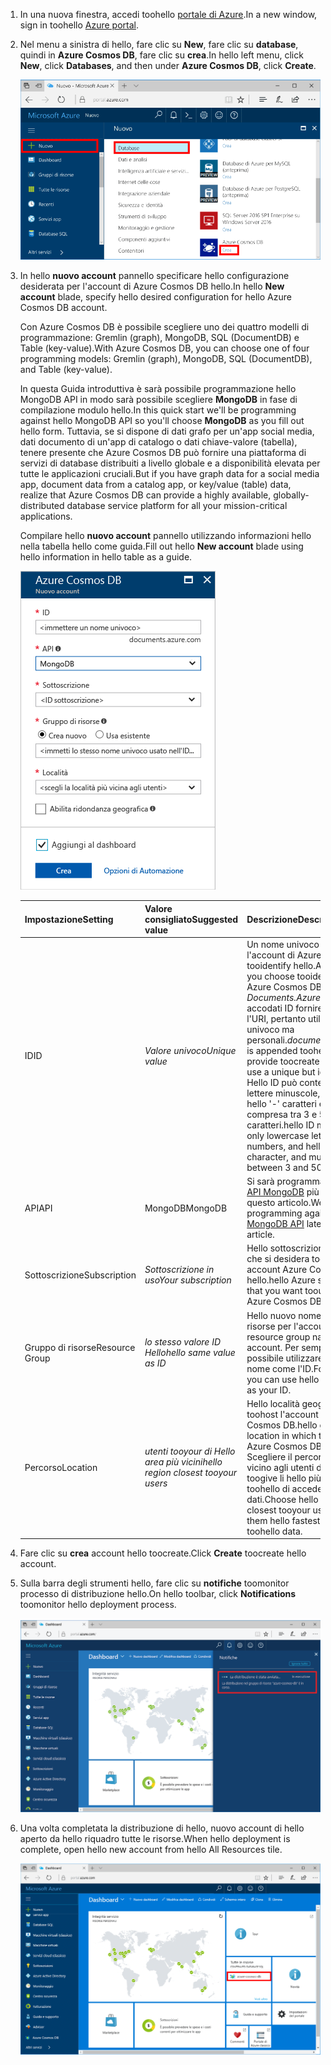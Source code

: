 1. <span data-ttu-id="bade9-101">In una nuova finestra, accedi toohello [portale di Azure](https://portal.azure.com/).</span><span class="sxs-lookup"><span data-stu-id="bade9-101">In a new window, sign in toohello [Azure portal](https://portal.azure.com/).</span></span>
2. <span data-ttu-id="bade9-102">Nel menu a sinistra di hello, fare clic su **New**, fare clic su **database**, quindi in **Azure Cosmos DB**, fare clic su **crea**.</span><span class="sxs-lookup"><span data-stu-id="bade9-102">In hello left menu, click **New**, click **Databases**, and then under **Azure Cosmos DB**, click **Create**.</span></span>
   
   ![Cattura di schermata del portale di Azure, evidenziando più servizi e database di Azure Cosmos hello](./media/cosmos-db-create-dbaccount-mongodb/create-nosql-db-databases-json-tutorial-1.png)

3. <span data-ttu-id="bade9-104">In hello **nuovo account** pannello specificare hello configurazione desiderata per l'account di Azure Cosmos DB hello.</span><span class="sxs-lookup"><span data-stu-id="bade9-104">In hello **New account** blade, specify hello desired configuration for hello Azure Cosmos DB account.</span></span> 

    <span data-ttu-id="bade9-105">Con Azure Cosmos DB è possibile scegliere uno dei quattro modelli di programmazione: Gremlin (graph), MongoDB, SQL (DocumentDB) e Table (key-value).</span><span class="sxs-lookup"><span data-stu-id="bade9-105">With Azure Cosmos DB, you can choose one of four programming models: Gremlin (graph), MongoDB, SQL (DocumentDB), and Table (key-value).</span></span> 
       
    <span data-ttu-id="bade9-106">In questa Guida introduttiva è sarà possibile programmazione hello MongoDB API in modo sarà possibile scegliere **MongoDB** in fase di compilazione modulo hello.</span><span class="sxs-lookup"><span data-stu-id="bade9-106">In this quick start we'll be programming against hello MongoDB API so you'll choose **MongoDB** as you fill out hello form.</span></span> <span data-ttu-id="bade9-107">Tuttavia, se si dispone di dati grafo per un'app social media, dati documento di un'app di catalogo o dati chiave-valore (tabella), tenere presente che Azure Cosmos DB può fornire una piattaforma di servizi di database distribuiti a livello globale e a disponibilità elevata per tutte le applicazioni cruciali.</span><span class="sxs-lookup"><span data-stu-id="bade9-107">But if you have graph data for a social media app, document data from a catalog app, or key/value (table) data, realize that Azure Cosmos DB can provide a highly available, globally-distributed database service platform for all your mission-critical applications.</span></span>

    <span data-ttu-id="bade9-108">Compilare hello **nuovo account** pannello utilizzando informazioni hello nella tabella hello come guida.</span><span class="sxs-lookup"><span data-stu-id="bade9-108">Fill out hello **New account** blade using hello information in hello table as a guide.</span></span>
 
    ![Cattura di schermata del pannello nuova Azure Cosmos DB hello](./media/cosmos-db-create-dbaccount-mongodb/create-nosql-db-databases-json-tutorial-2.png)
   
    <span data-ttu-id="bade9-110">Impostazione</span><span class="sxs-lookup"><span data-stu-id="bade9-110">Setting</span></span>|<span data-ttu-id="bade9-111">Valore consigliato</span><span class="sxs-lookup"><span data-stu-id="bade9-111">Suggested value</span></span>|<span data-ttu-id="bade9-112">Descrizione</span><span class="sxs-lookup"><span data-stu-id="bade9-112">Description</span></span>
    ---|---|---
    <span data-ttu-id="bade9-113">ID</span><span class="sxs-lookup"><span data-stu-id="bade9-113">ID</span></span>|<span data-ttu-id="bade9-114">*Valore univoco*</span><span class="sxs-lookup"><span data-stu-id="bade9-114">*Unique value*</span></span>|<span data-ttu-id="bade9-115">Un nome univoco è scegliere l'account di Azure Cosmos DB tooidentify hello.</span><span class="sxs-lookup"><span data-stu-id="bade9-115">A unique name you choose tooidentify hello Azure Cosmos DB account.</span></span> <span data-ttu-id="bade9-116">*Documents.Azure.com* toohello accodati ID fornire toocreate l'URI, pertanto utilizzare un ID univoco ma personali.</span><span class="sxs-lookup"><span data-stu-id="bade9-116">*documents.azure.com* is appended toohello ID you provide toocreate your URI, so use a unique but identifiable ID.</span></span> <span data-ttu-id="bade9-117">Hello ID può contenere solo lettere minuscole, numeri e hello '-' caratteri e deve essere compresa tra 3 e 50 caratteri.</span><span class="sxs-lookup"><span data-stu-id="bade9-117">hello ID may contain only lowercase letters, numbers, and hello '-' character, and must be between 3 and 50 characters.</span></span>
    <span data-ttu-id="bade9-118">API</span><span class="sxs-lookup"><span data-stu-id="bade9-118">API</span></span>|<span data-ttu-id="bade9-119">MongoDB</span><span class="sxs-lookup"><span data-stu-id="bade9-119">MongoDB</span></span>|<span data-ttu-id="bade9-120">Si sarà programmazione hello [API MongoDB](../articles/documentdb/documentdb-protocol-mongodb.md) più avanti in questo articolo.</span><span class="sxs-lookup"><span data-stu-id="bade9-120">We'll be programming against hello [MongoDB API](../articles/documentdb/documentdb-protocol-mongodb.md) later in this article.</span></span>|
    <span data-ttu-id="bade9-121">Sottoscrizione</span><span class="sxs-lookup"><span data-stu-id="bade9-121">Subscription</span></span>|<span data-ttu-id="bade9-122">*Sottoscrizione in uso*</span><span class="sxs-lookup"><span data-stu-id="bade9-122">*Your subscription*</span></span>|<span data-ttu-id="bade9-123">Hello sottoscrizione di Azure che si desidera toouse per account Azure Cosmos DB hello.</span><span class="sxs-lookup"><span data-stu-id="bade9-123">hello Azure subscription that you want toouse for hello Azure Cosmos DB account.</span></span> 
    <span data-ttu-id="bade9-124">Gruppo di risorse</span><span class="sxs-lookup"><span data-stu-id="bade9-124">Resource Group</span></span>|<span data-ttu-id="bade9-125">*lo stesso valore ID Hello*</span><span class="sxs-lookup"><span data-stu-id="bade9-125">*hello same value as ID*</span></span>|<span data-ttu-id="bade9-126">Hello nuovo nome gruppo di risorse per l'account.</span><span class="sxs-lookup"><span data-stu-id="bade9-126">hello new resource group name for your account.</span></span> <span data-ttu-id="bade9-127">Per semplicità, è possibile utilizzare hello stesso nome come l'ID.</span><span class="sxs-lookup"><span data-stu-id="bade9-127">For simplicity, you can use hello same name as your ID.</span></span> 
    <span data-ttu-id="bade9-128">Percorso</span><span class="sxs-lookup"><span data-stu-id="bade9-128">Location</span></span>|<span data-ttu-id="bade9-129">*utenti tooyour di Hello area più vicini*</span><span class="sxs-lookup"><span data-stu-id="bade9-129">*hello region closest tooyour users*</span></span>|<span data-ttu-id="bade9-130">Hello località geografica in cui toohost l'account di Azure Cosmos DB.</span><span class="sxs-lookup"><span data-stu-id="bade9-130">hello geographic location in which toohost your Azure Cosmos DB account.</span></span> <span data-ttu-id="bade9-131">Scegliere il percorso di hello più vicino agli utenti di tooyour toogive li hello più veloce toohello di accedere ai dati.</span><span class="sxs-lookup"><span data-stu-id="bade9-131">Choose hello location closest tooyour users toogive them hello fastest access toohello data.</span></span>

4. <span data-ttu-id="bade9-132">Fare clic su **crea** account hello toocreate.</span><span class="sxs-lookup"><span data-stu-id="bade9-132">Click **Create** toocreate hello account.</span></span>
5. <span data-ttu-id="bade9-133">Sulla barra degli strumenti hello, fare clic su **notifiche** toomonitor processo di distribuzione hello.</span><span class="sxs-lookup"><span data-stu-id="bade9-133">On hello toolbar, click **Notifications** toomonitor hello deployment process.</span></span>

    ![Notifica di distribuzione avviata](./media/cosmos-db-create-dbaccount-mongodb/azure-documentdb-nosql-notification.png)

6.  <span data-ttu-id="bade9-135">Una volta completata la distribuzione di hello, nuovo account di hello aperto da hello riquadro tutte le risorse.</span><span class="sxs-lookup"><span data-stu-id="bade9-135">When hello deployment is complete, open hello new account from hello All Resources tile.</span></span> 

    ![Account DocumentDB hello che riquadro tutte le risorse](./media/cosmos-db-create-dbaccount-mongodb/azure-documentdb-all-resources.png)
